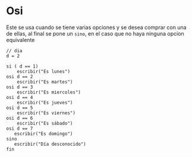 # Osi

Este se usa cuando se tiene varias opciones y se desea comprar con una de ellas, al final se pone un `sino`, en el caso que no haya ninguna opcion equivalente

```
// dia
d = 2

si ( d == 1)
    escribir("Es lunes")
osi d == 2 
    escribir("Es martes")
osi d == 3
    escribir("Es miercoles")
osi d == 4
    escribir("Es jueves")
osi d == 5
    escribir("Es viernes")
osi d == 6
    escribir("Es sábado")
osi d == 7
   escribir("Es domingo")
sino 
   escribir("Día desconocido")
fin
```




